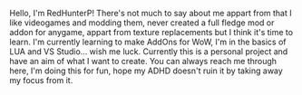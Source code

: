 Hello, I'm RedHunterP!
There's not much to say about me appart from that I like videogames and modding them, never created a full fledge mod or addon for anygame, appart from texture replacements but I think it's time to learn.
I'm currently learning to make AddOns for WoW, I'm in the basics of LUA and VS Studio... wish me luck.
Currently this is a personal project and have an aim of what I want to create.
You can always reach me through here, I'm doing this for fun, hope my ADHD doesn't ruin it by taking away my focus from it.
